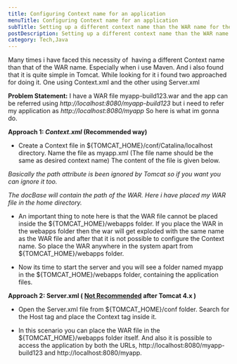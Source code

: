 ```yaml
---
title: Configuring Context name for an application
menuTitle: Configuring Context name for an application
subTitle: Setting up a different context name than the WAR name for the Java application deployed in Tomcat server.
postDescription: Setting up a different context name than the WAR name for the Java application deployed in Tomcat server.
category: Tech,Java
---
```

Many times i have faced this necessity of  having a different Context name than that of the WAR name. Especially when i use Maven. And i also found that it is quite simple in Tomcat. While looking for it i found two approached for doing it. One using Context.xml and the other using Server.xml

  

**Problem Statement:** I have a WAR file myapp-build123.war and the app can be referred using _http://localhost:8080/myapp-build123_ but i need to refer my application as _http://localhost:8080/myapp_ So here is what im gonna do.

**Approach 1: _Context.xml_ (Recommended way)**

*   Create a Context file in ${TOMCAT\_HOME}/conf/Catalina/localhost directory. Name the file as myapp.xml (The file name should be the same as desired context name) The content of the file is given below.
  

<Context path="/somepath" docBase="/home/myapp-build123"/>

_Basically the path attribute is been ignored by Tomcat so if you want you can ignore it too._

_The docBase will contain the path of the WAR. Here i have placed my WAR file in the home directory._

*   An important thing to note here is that the WAR file cannot be placed inside the ${TOMCAT\_HOME}/webapps folder. If you place the WAR in the webapps folder then the war will get exploded with the same name as the WAR file and after that it is not possible to configure the Context name. So place the WAR anywhere in the system apart from ${TOMCAT\_HOME}/webapps folder.
  

*   Now its time to start the server and you will see a folder named myapp in the ${TOMCAT\_HOME}/webapps folder, containing the application files.
  

**Approach 2: Server.xml ( [Not Recommended](http://tomcat.apache.org/tomcat-6.0-doc/config/context.html) after Tomcat 4.x )**

*   Open the Server.xml file from ${TOMCAT\_HOME}/conf folder. Search for the Host tag and place the Context tag inside it.
  

<Host name="localhost"  appBase="webapps"
unpackWARs="true" autoDeploy="true"
xmlValidation="false" xmlNamespaceAware="false">
<Context path="/myapp" docBase="/myapp-build123"/>
</Host>

*   In this scenario you can place the WAR file in the ${TOMCAT\_HOME}/webapps folder itself. And also it is possible to access the application by both the URLs, http://localhost:8080/myapp-build123 and http://localhost:8080/myapp.